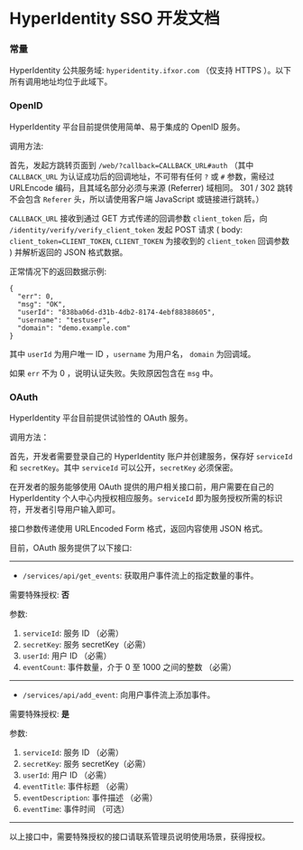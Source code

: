 # HyperIdentity SSO 开发文档

### 常量

HyperIdentity 公共服务域: `hyperidentity.ifxor.com` （仅支持 HTTPS ）。以下所有调用地址均位于此域下。

### OpenID

HyperIdentity 平台目前提供使用简单、易于集成的 OpenID 服务。

调用方法: 

首先，发起方跳转页面到 `/web/?callback=CALLBACK_URL#auth`
（其中 `CALLBACK_URL` 为认证成功后的回调地址，不可带有任何 `?` 或 `#` 参数，需经过 URLEncode 编码，且其域名部分必须与来源 (Referrer) 域相同。
301 / 302 跳转不会包含 `Referer` 头，所以请使用客户端 JavaScript 或链接进行跳转。）

`CALLBACK_URL` 接收到通过 GET 方式传递的回调参数 `client_token` 后，向 `/identity/verify/verify_client_token` 发起 POST 请求
( body: `client_token=CLIENT_TOKEN`, `CLIENT_TOKEN` 为接收到的 `client_token` 回调参数 ) 并解析返回的 JSON 格式数据。

正常情况下的返回数据示例:

    {
      "err": 0,
      "msg": "OK",
      "userId": "838ba06d-d31b-4db2-8174-4ebf88388605",
      "username": "testuser",
      "domain": "demo.example.com"
    }

其中 `userId` 为用户唯一 ID ，`username` 为用户名， `domain` 为回调域。

如果 `err` 不为 0 ，说明认证失败。失败原因包含在 `msg` 中。

### OAuth

HyperIdentity 平台目前提供试验性的 OAuth 服务。

调用方法：

首先，开发者需要登录自己的 HyperIdentity 账户并创建服务，保存好 `serviceId` 和 `secretKey`。其中 `serviceId` 可以公开，`secretKey` 必须保密。

在开发者的服务能够使用 OAuth 提供的用户相关接口前，用户需要在自己的 HyperIdentity 个人中心内授权相应服务。`serviceId` 即为服务授权所需的标识符，开发者引导用户输入即可。

接口参数传递使用 URLEncoded Form 格式，返回内容使用 JSON 格式。

目前，OAuth 服务提供了以下接口:

---

- `/services/api/get_events`: 获取用户事件流上的指定数量的事件。

需要特殊授权: **否**

参数:

1. `serviceId`: 服务 ID （必需）
2. `secretKey`: 服务 secretKey（必需）
3. `userId`: 用户 ID （必需）
4. `eventCount`: 事件数量，介于 0 至 1000 之间的整数 （必需）

---

- `/services/api/add_event`: 向用户事件流上添加事件。

需要特殊授权: **是**

参数:

1. `serviceId`: 服务 ID （必需）
2. `secretKey`: 服务 secretKey（必需）
3. `userId`: 用户 ID （必需）
4. `eventTitle`: 事件标题 （必需）
5. `eventDescription`: 事件描述 （必需）
6. `eventTime`: 事件时间 （可选）

---

以上接口中，需要特殊授权的接口请联系管理员说明使用场景，获得授权。

